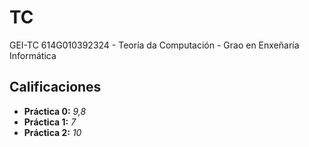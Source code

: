 # TC
 GEI-TC 614G010392324 - Teoría da Computación - Grao en Enxeñaría Informática

## Calificaciones

- **Práctica 0:** *9,8*
- **Práctica 1:** *7*
- **Práctica 2:** *10*
